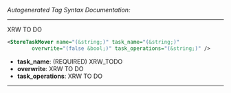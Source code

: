 _Autogenerated Tag Syntax Documentation:_

---
XRW TO DO

```xml
<StoreTaskMover name="(&string;)" task_name="(&string;)"
        overwrite="(false &bool;)" task_operations="(&string;)" />
```

-   **task_name**: (REQUIRED) XRW_TODO
-   **overwrite**: XRW TO DO
-   **task_operations**: XRW TO DO

---
